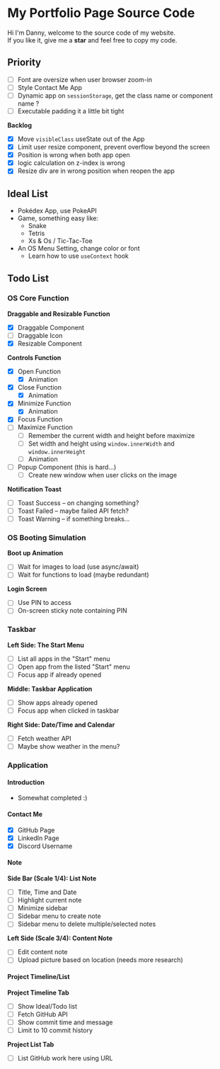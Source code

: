 # My Portfolio Page Source Code

Hi I'm Danny, welcome to the source code of my website.  
If you like it, give me a **star** and feel free to copy my code.

## Priority
- [ ] Font are oversize when user browser zoom-in
- [ ] Style Contact Me App
- [ ] Dynamic app on `sessionStorage`, get the class name or component name ?
- [ ] Executable padding it a little bit tight

**Backlog**
- [X] Move `visibleClass` useState out of the App
- [X] Limit user resize component, prevent overflow beyond the screen
- [X] Position is wrong when both app open
- [X] logic calculation on z-index is wrong
- [X] Resize div are in wrong position when reopen the app

## Ideal List

- Pokédex App, use PokeAPI
- Game, something easy like:
   - Snake
   - Tetris
   - Xs & Os / Tic-Tac-Toe
- An OS Menu Setting, change color or font
   - Learn how to use `useContext` hook

## Todo List

### OS Core Function

**Draggable and Resizable Function**
- [x] Draggable Component
- [ ] Draggable Icon
- [x] Resizable Component

**Controls Function**
- [x] Open Function
   - [x] Animation
- [x] Close Function
   - [x] Animation
- [x] Minimize Function
   - [x] Animation
- [X] Focus Function
- [ ] Maximize Function
   - [ ] Remember the current width and height before maximize
   - [ ] Set width and height using `window.innerWidth` and `window.innerHeight`
   - [ ] Animation
- [ ] Popup Component (this is hard...)
   - [ ] Create new window when user clicks on the image

**Notification Toast**
- [ ] Toast Success – on changing something?
- [ ] Toast Failed – maybe failed API fetch?
- [ ] Toast Warning – if something breaks...

### OS Booting Simulation

**Boot up Animation**
- [ ] Wait for images to load (use async/await)
- [ ] Wait for functions to load (maybe redundant)

**Login Screen**
- [ ] Use PIN to access
- [ ] On-screen sticky note containing PIN

### Taskbar

**Left Side: The Start Menu**
- [ ] List all apps in the "Start" menu
- [ ] Open app from the listed "Start" menu
- [ ] Focus app if already opened

**Middle: Taskbar Application**
- [ ] Show apps already opened
- [ ] Focus app when clicked in taskbar

**Right Side: Date/Time and Calendar**
- [ ] Fetch weather API
- [ ] Maybe show weather in the menu?

### Application

#### Introduction
- Somewhat completed :)

#### Contact Me
- [X] GitHub Page
- [X] LinkedIn Page
- [X] Discord Username

#### Note

**Side Bar (Scale 1/4): List Note**
- [ ] Title, Time and Date
- [ ] Highlight current note
- [ ] Minimize sidebar
- [ ] Sidebar menu to create note
- [ ] Sidebar menu to delete multiple/selected notes

**Left Side (Scale 3/4): Content Note**
- [ ] Edit content note
- [ ] Upload picture based on location (needs more research)

#### Project Timeline/List

**Project Timeline Tab**
- [ ] Show Ideal/Todo list
- [ ] Fetch GitHub API
- [ ] Show commit time and message
- [ ] Limit to 10 commit history

**Project List Tab**
- [ ] List GitHub work here using URL  
